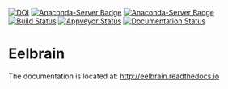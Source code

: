 [![DOI](https://zenodo.org/badge/3651023.svg)](https://zenodo.org/badge/latestdoi/3651023)
[![Anaconda-Server Badge](https://anaconda.org/christianbrodbeck/eelbrain/badges/version.svg)](https://anaconda.org/christianbrodbeck/eelbrain)
[![Anaconda-Server Badge](https://anaconda.org/christianbrodbeck/eelbrain/badges/installer/conda.svg)](https://github.com/christianbrodbeck/Eelbrain/wiki/Installing)
[![Build Status](https://travis-ci.org/christianbrodbeck/Eelbrain.svg?branch=master)](https://travis-ci.org/christianbrodbeck/Eelbrain) 
[![Appveyor Status](https://ci.appveyor.com/api/projects/status/5rwhgtsfku953f12/branch/master?svg=true)](https://ci.appveyor.com/project/christianbrodbeck/eelbrain/branch/master)
[![Documentation Status](https://readthedocs.org/projects/eelbrain/badge/?version=latest)](http://eelbrain.readthedocs.io/en/latest/) 


# Eelbrain

The documentation is located at: http://eelbrain.readthedocs.io
